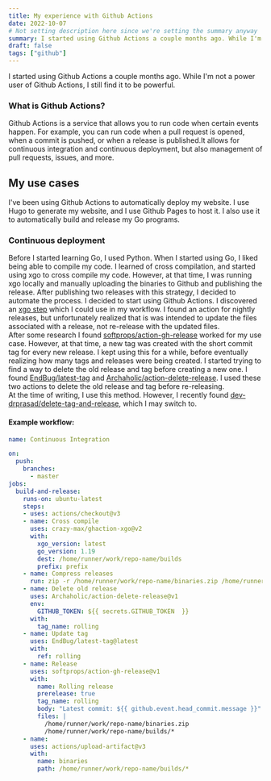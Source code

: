 ```yaml
---
title: My experience with Github Actions
date: 2022-10-07
# Not setting description here since we're setting the summary anyway
summary: I started using Github Actions a couple months ago. While I'm not a power user of Github Actions, I still find it to be powerful.  
draft: false
tags: ["github"]
---
```

I started using Github Actions a couple months ago. While I'm not a power user of Github Actions, I still find it to be powerful.  
### What is Github Actions?  
Github Actions is a service that allows you to run code when certain events happen. For example, you can run code when a pull request is opened, when a commit is pushed, or when a release is published.It allows for continuous integration and continuous deployment, but also management of pull requests, issues, and more.  
## My use cases  
I've been using Github Actions to automatically deploy my website. I use Hugo to generate my website, and I use Github Pages to host it. I also use it to automatically build and release my Go programs.
### Continuous deployment  
Before I started learning Go, I used Python. When I started using Go, I liked being able to compile my code. I learned of cross compilation, and started using xgo to cross compile my code. However, at that time, I was running xgo locally and manually uploading the binaries to Github and publishing the release. After publishing two releases with this strategy, I decided to automate the process. I decided to start using Github Actions. I discovered an [xgo step](https://github.com/crazy-max/ghaction-xgo) which I could use in my workflow. I found an action for nightly releases, but unfortunately realized that is was intended to update the files associated with a release, not re-release with the updated files.  
After some research I found [softprops/action-gh-release](https://github.com/softprops/action-gh-release) worked for my use case. However, at that time, a new tag was created with the short commit tag for every new release. I kept using this for a while, before eventually realizing how many tags and releases were being created. I started trying to find a way to delete the old release and tag before creating a new one. I found [EndBug/latest-tag](github.com/EndBug/latest-tag) and [Archaholic/action-delete-release](github.com/Archaholic/action-delete-release). I used these two actions to delete the old release and tag before re-releasing.  
At the time of writing, I use this method. However, I recently found [dev-drprasad/delete-tag-and-release](https://github.com/dev-drprasad/delete-tag-and-release), which I may switch to.  
#### Example workflow:  
```yml
name: Continuous Integration 

on:
  push:
    branches:
      - master
jobs:
  build-and-release:
    runs-on: ubuntu-latest
    steps:
    - uses: actions/checkout@v3
    - name: Cross compile
      uses: crazy-max/ghaction-xgo@v2
      with:
        xgo_version: latest
        go_version: 1.19
        dest: /home/runner/work/repo-name/builds
        prefix: prefix
    - name: Compress releases
      run: zip -r /home/runner/work/repo-name/binaries.zip /home/runner/work/repo-name/builds/*
    - name: Delete old release
      uses: Archaholic/action-delete-release@v1
      env:
        GITHUB_TOKEN: ${{ secrets.GITHUB_TOKEN  }}
      with:
        tag_name: rolling
    - name: Update tag
      uses: EndBug/latest-tag@latest
      with:
        ref: rolling
    - name: Release
      uses: softprops/action-gh-release@v1
      with:
        name: Rolling release
        prerelease: true
        tag_name: rolling
        body: "Latest commit: ${{ github.event.head_commit.message }}"
        files: |
          /home/runner/work/repo-name/binaries.zip 
          /home/runner/work/repo-name/builds/*
    - name:
      uses: actions/upload-artifact@v3
      with:
        name: binaries
        path: /home/runner/work/repo-name/builds/*

```